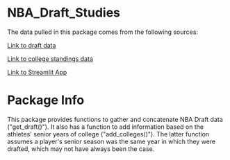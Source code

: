 # NBA_Draft_Studies

The data pulled in this package comes from the following sources:

[Link to draft data](https://www.basketball-reference.com/draft/NBA_2024.html)

[Link to college standings data](https://www.sports-reference.com/cbb/seasons/men/2025-standings.html)

[Link to Streamlit App](https://nba-draft-analysis.streamlit.app/)


# Package Info

This package provides functions to gather and concatenate NBA Draft data ("get_draft()"). It also has a function to add information based on the athletes' senior years of college ("add_colleges()"). The latter function assumes a player's senior season was the same year in which they were drafted, which may not have always been the case.